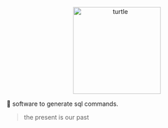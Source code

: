 <p align="center">
  <img src="https://i.pinimg.com/originals/7d/55/60/7d55604ffc96a2a33928168ccdf99d62.png" alt="turtle" width="200"/>
</p>

:turtle: software to generate sql commands.

> the present is our past
